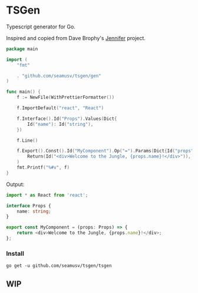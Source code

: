 # TSGen

Typescript generator for Go.

Inspired and copied from Dave Brophy's [Jennifer](https://github.com/dave/jennifer) project.

```go
package main

import (
    "fmt"

    . "github.com/seamusv/tsgen/gen"
)

func main() {
	f := NewFile(WithPrettierFormatter())

	f.ImportDefault("react", "React")

	f.Interface().Id("Props").Values(Dict{
		Id("name"): Id("string"),
	})

	f.Line()

	f.Export().Const().Id("MyComponent").Op("=").Params(Dict{Id("props"): Id("Props")}).Op("=>").Block(
		Return(Id("<div>Welcome to the Jungle, {props.name}!</div>")),
	)
	fmt.Printf("%#v", f)
}
```
Output:
```typescript
import * as React from 'react';

interface Props {
    name: string;
}

export const MyComponent = (props: Props) => {
    return <div>Welcome to the Jungle, {props.name}!</div>;
};
```

### Install
```
go get -u github.com/seamusv/tsgen/tsgen
```

## WIP